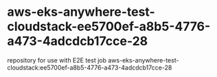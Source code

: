 # aws-eks-anywhere-test-cloudstack-ee5700ef-a8b5-4776-a473-4adcdcb17cce-28
repository for use with E2E test job aws-eks-anywhere-test-cloudstack:ee5700ef-a8b5-4776-a473-4adcdcb17cce-28
